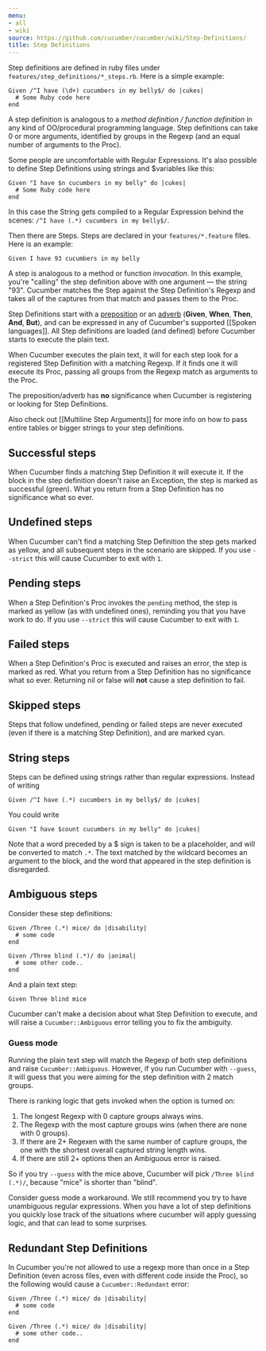 ```yaml
---
menu:
- all
- wiki
source: https://github.com/cucumber/cucumber/wiki/Step-Definitions/
title: Step Definitions
---
```


Step definitions are defined in ruby files under <code>features/step\_definitions/\*\_steps.rb</code>. Here is a simple example:

```
Given /^I have (\d+) cucumbers in my belly$/ do |cukes|
  # Some Ruby code here
end
```

A step definition is analogous to a *method definition / function definition* in any kind of OO/procedural programming language. Step definitions can take 0 or more arguments, identified by groups in the Regexp (and an equal number of arguments to the Proc).

Some people are uncomfortable with Regular Expressions. It's also possible to define Step Definitions using strings and $variables like this:

```
Given "I have $n cucumbers in my belly" do |cukes|
  # Some Ruby code here
end
```

In this case the String gets compiled to a Regular Expression behind the scenes: <code>/^I have (.\*) cucumbers in my belly$/</code>.

Then there are Steps. Steps are declared in your <code>features/\*.feature</code> files. Here is an example:

    Given I have 93 cucumbers in my belly

A step is analogous to a method or function *invocation*. In this example, you're "calling" the step definition above with one argument — the string "93". Cucumber matches the Step against the Step Definition's Regexp and takes all of the captures from that match and passes them to the Proc.

Step Definitions start with a [preposition](http://www.merriam-webster.com/dictionary/given) or an [adverb](http://www.merriam-webster.com/dictionary/when) (**Given**, **When**, **Then**, **And**, **But**), and can be expressed in any of Cucumber's supported \[\[Spoken languages\]\]. All Step definitions are loaded (and defined) before Cucumber starts to execute the plain text.

When Cucumber executes the plain text, it will for each step look for a registered Step Definition with a matching Regexp. If it finds one it will execute its Proc, passing all groups from the Regexp match as arguments to the Proc.

The preposition/adverb has **no** significance when Cucumber is registering or looking for Step Definitions.

Also check out \[\[Multiline Step Arguments\]\] for more info on how to pass entire tables or bigger strings to your step definitions.

Successful steps
----------------

When Cucumber finds a matching Step Definition it will execute it. If the block in the step definition doesn't raise an Exception, the step is marked as successful (green). What you return from a Step Definition has no significance what so ever.

Undefined steps
---------------

When Cucumber can't find a matching Step Definition the step gets marked as yellow, and all subsequent steps in the scenario are skipped. If you use <code>--strict</code> this will cause Cucumber to exit with <code>1</code>.

Pending steps
-------------

When a Step Definition's Proc invokes the <code>pending</code> method, the step is marked as yellow (as with undefined ones), reminding you that you have work to do. If you use <code>--strict</code> this will cause Cucumber to exit with <code>1</code>.

Failed steps
------------

When a Step Definition's Proc is executed and raises an error, the step is marked as red. What you return from a Step Definition has no significance what so ever. Returning nil or false will **not** cause a step definition to fail.

Skipped steps
-------------

Steps that follow undefined, pending or failed steps are never executed (even if there is a matching Step Definition), and are marked cyan.

String steps
------------

Steps can be defined using strings rather than regular expressions. Instead of writing

```
Given /^I have (.*) cucumbers in my belly$/ do |cukes|
```

You could write

```
Given "I have $count cucumbers in my belly" do |cukes|
```

Note that a word preceded by a $ sign is taken to be a placeholder, and will be converted to match `.*`. The text matched by the wildcard becomes an argument to the block, and the word that appeared in the step definition is disregarded.

Ambiguous steps
---------------

Consider these step definitions:

```
Given /Three (.*) mice/ do |disability|
  # some code
end

Given /Three blind (.*)/ do |animal|
  # some other code..
end
```

And a plain text step:

    Given Three blind mice

Cucumber can't make a decision about what Step Definition to execute, and will raise a <code>Cucumber::Ambiguous</code> error telling you to fix the ambiguity.

### Guess mode

Running the plain text step will match the Regexp of both step definitions and raise <code>Cucumber::Ambiguous</code>. However,
if you run Cucumber with <code>--guess</code>, it will guess that you were aiming for the step definition with 2 match groups.

There is ranking logic that gets invoked when the option is turned on:

1.  The longest Regexp with 0 capture groups always wins.
2.  The Regexp with the most capture groups wins (when there are none with 0 groups).
3.  If there are 2+ Regexen with the same number of capture groups, the one with the shortest overall captured string length wins.
4.  If there are still 2+ options then an Ambiguous error is raised.

So if you try <code>--guess</code> with the mice above, Cucumber will pick <code>/Three blind (.\*)/</code>, because "mice" is shorter than "blind".

Consider guess mode a workaround. We still recommend you try to have unambiguous regular expressions. When you have a lot of step definitions you quickly lose track of the situations where cucumber will apply guessing logic, and that can lead to some surprises.

Redundant Step Definitions
--------------------------

In Cucumber you're not allowed to use a regexp more than once in a Step Definition (even across files, even with different code inside the Proc), so the following would cause a <code>Cucumber::Redundant</code> error:

```
Given /Three (.*) mice/ do |disability|
  # some code
end

Given /Three (.*) mice/ do |disability|
  # some other code..
end
```

